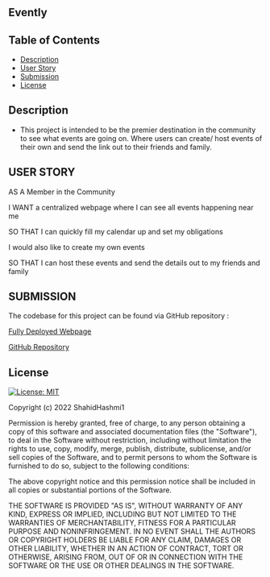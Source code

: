# <Evently>

## Evently

## Table of Contents

- [Description](#description)
- [User Story](#user-story)
- [Submission](#submission)
- [License](#license)

## Description
<ul>
<li>This project is intended to be the premier destination in the community to see what events are going on. Where users can create/ host events of their own and send the link out to their friends and family. 
</ul>

## USER STORY

AS A Member in the Community
<p>I WANT a centralized webpage where I can see all events happening near me</p>
<p>SO THAT I can quickly fill my calendar up and set my obligations</p>
<p>I would also like to create my own events</p>
<p>SO THAT I can host these events and send the details out to my friends and family</p>


## SUBMISSION

The codebase for this project can be found via GitHub repository :

<a href="https://evening-fjord-41334.herokuapp.com/">Fully Deployed Webpage</a>

<a href="https://github.com/skidmoreco/evently">GitHub Repository</a>
  

## License

[![License: MIT](https://img.shields.io/badge/License-MIT-yellow.svg)](https://opensource.org/licenses/MIT)

Copyright (c) 2022 ShahidHashmi1

Permission is hereby granted, free of charge, to any person obtaining a copy
of this software and associated documentation files (the "Software"), to deal
in the Software without restriction, including without limitation the rights
to use, copy, modify, merge, publish, distribute, sublicense, and/or sell
copies of the Software, and to permit persons to whom the Software is
furnished to do so, subject to the following conditions:

The above copyright notice and this permission notice shall be included in all
copies or substantial portions of the Software.

THE SOFTWARE IS PROVIDED "AS IS", WITHOUT WARRANTY OF ANY KIND, EXPRESS OR
IMPLIED, INCLUDING BUT NOT LIMITED TO THE WARRANTIES OF MERCHANTABILITY,
FITNESS FOR A PARTICULAR PURPOSE AND NONINFRINGEMENT. IN NO EVENT SHALL THE
AUTHORS OR COPYRIGHT HOLDERS BE LIABLE FOR ANY CLAIM, DAMAGES OR OTHER
LIABILITY, WHETHER IN AN ACTION OF CONTRACT, TORT OR OTHERWISE, ARISING FROM,
OUT OF OR IN CONNECTION WITH THE SOFTWARE OR THE USE OR OTHER DEALINGS IN THE
SOFTWARE.
